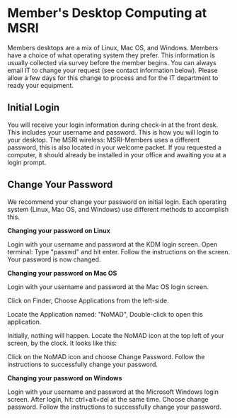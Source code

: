 # Member's Desktop Computing at MSRI

Members desktops are a mix of Linux, Mac OS, and Windows. Members have a choice of what operating system they prefer. This information is usually collected via survey before the member begins. You can always email IT to change your request (see contact information below). Please allow a few days for this change to process and for the IT department to ready your equipment.

## Initial Login
You will receive your login information during check-in at the front desk. This includes your username and password. This is how you will login to your desktop. The MSRI wireless: MSRI-Members uses a different password, this is also located in your welcome packet. If you requested a computer, it should already be installed in your office and awaiting you at a login prompt.

## Change Your Password
We recommend your change your password on initial login. Each operating system (Linux, Mac OS, and Windows) use different methods to accomplish this.

**Changing your password on Linux**

Login with your username and password at the KDM login screen.
Open terminal: 
Type "passwd" and hit enter. Follow the instructions on the screen.
Your password is now changed.

**Changing your password on Mac OS**

Login with your username and password at the Mac OS login screen.
	
Click on Finder, Choose Applications from the left-side.
	
Locate the Application named: "NoMAD", Double-click to open this application.

Initially, nothing will happen. Locate the NoMAD icon at the top left of your screen, by the clock. It looks like this: 

Click on the NoMAD icon and choose Change Password. 
Follow the instructions to successfully change your password.

**Changing your password on Windows**

Login with your username and password at the Microsoft Windows login screen.
After login, hit: ctrl+alt+del at the same time. Choose change password. Follow the instructions to successfully change your password.
